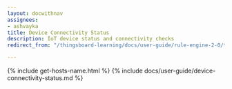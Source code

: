 ```yaml
---
layout: docwithnav
assignees:
- ashvayka
title: Device Connectivity Status
description: IoT device status and connectivity checks
redirect_from: "/thingsboard-learning/docs/user-guide/rule-engine-2-0/tutorials/device-online-offline/"

---
```


{% include get-hosts-name.html %}
{% include docs/user-guide/device-connectivity-status.md %}

 


 
    
